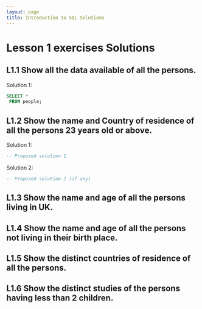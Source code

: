 ```yaml
---
layout: page
title: Introduction to SQL Solutions
---
```

# Lesson 1 exercises Solutions

## L1.1 Show all the data available of all the persons.

Solution 1:
```SQL
SELECT *
 FROM people;
```

##  L1.2 Show the name and Country of residence of all the persons 23 years old or above.
Solution 1:
```SQL
-- Proposed solution 1
```
Solution 2:
```SQL
-- Proposed solution 2 (if any)
```

##  L1.3 Show the name and age of all the persons living in UK.

##  L1.4 Show the name and age of all the persons not living in their birth place.

##  L1.5 Show the distinct countries of residence of all the persons.

##  L1.6 Show the distinct studies of the persons having less than 2 children.
